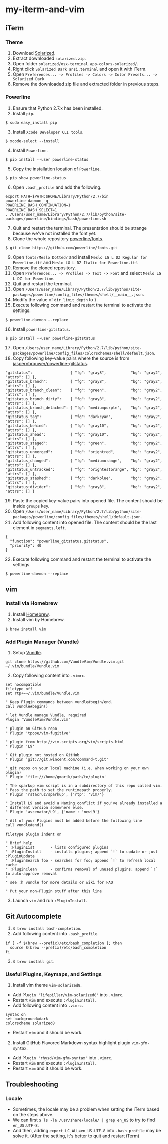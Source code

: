 # my-iterm-and-vim

## iTerm

### Theme

1. Download [Solarized](https://ethanschoonover.com/solarized/).
2. Extract downloaded `solarized.zip`.
3. Open folder `solarized/osx-terminal.app-colors-solarized/`.
4. Right click `Solarized Dark ansi.terminal` and open it with iTerm.
5. Open `Preferences... -> Profiles -> Colors -> Color Presets... -> Solarized Dark`
6. Remove the downloaded zip file and extracted folder in previous steps.

### Powerline

1. Ensure that Python 2.7.x has been installed.
2. Install `pip`.

```
$ sudo easy_install pip
```

3. Install `Xcode Developer CLI tools`.

```
$ xcode-select --install
```

4. Install `Powerline`.

```
$ pip install --user powerline-status
```

5. Copy the installation location of `Powerline`.

```
$ pip show powerline-status
```

6. Open `.bash_profile` and add the following.

```
export PATH=$PATH:$HOME/Library/Python/2.7/bin
powerline-daemon -q
POWERLINE_BASH_CONTINUATION=1
POWERLINE_BASH_SELECT=1
. /Users/user_name/Library/Python/2.7/lib/python/site-packages/powerline/bindings/bash/powerline.sh
```

7. Quit and restart the terminal. The presentation should be strange because we've not installed the font yet.
8. Clone the whole repository [powerline/fonts](https://github.com/powerline/fonts).

```
$ git clone https://github.com/powerline/fonts.git
```

9. Open `fonts/Meslo Dotted/` and install `Meslo LG L DZ Regular for Powerline.ttf` and `Meslo LG L DZ Italic for Powerline.ttf`.
10. Remove the cloned repository.
11. Open `Preferences... -> Profiles -> Text -> Font` and select `Meslo LG L DZ for Powerline`.
12. Quit and restart the terminal.
13. Open `/Users/user_name/Library/Python/2.7/lib/python/site-packages/powerline/config_files/themes/shell/__main__.json`.
14. Modify the value of `dir_limit_depth` to `1`.
15. Execute following command and restart the terminal to activate the settings.

```
$ powerline-daemon —-replace
```

16. Install `powerline-gitstatus`.

```
$ pip install --user powerline-gitstatus
```

17. Open `/Users/user_name/Library/Python/2.7/lib/python/site-packages/powerline/config_files/colorschemes/shell/default.json`.
18. Copy following key-value pairs where the source is from [jaspernbrouwer/powerline-gitstatus](https://github.com/jaspernbrouwer/powerline-gitstatus#configuration).

```
"gitstatus":                 { "fg": "gray8",           "bg": "gray2", "attrs": [] },
"gitstatus_branch":          { "fg": "gray8",           "bg": "gray2", "attrs": [] },
"gitstatus_branch_clean":    { "fg": "green",           "bg": "gray2", "attrs": [] },
"gitstatus_branch_dirty":    { "fg": "gray8",           "bg": "gray2", "attrs": [] },
"gitstatus_branch_detached": { "fg": "mediumpurple",    "bg": "gray2", "attrs": [] },
"gitstatus_tag":             { "fg": "darkcyan",        "bg": "gray2", "attrs": [] },
"gitstatus_behind":          { "fg": "gray10",          "bg": "gray2", "attrs": [] },
"gitstatus_ahead":           { "fg": "gray10",          "bg": "gray2", "attrs": [] },
"gitstatus_staged":          { "fg": "green",           "bg": "gray2", "attrs": [] },
"gitstatus_unmerged":        { "fg": "brightred",       "bg": "gray2", "attrs": [] },
"gitstatus_changed":         { "fg": "mediumorange",    "bg": "gray2", "attrs": [] },
"gitstatus_untracked":       { "fg": "brightestorange", "bg": "gray2", "attrs": [] },
"gitstatus_stashed":         { "fg": "darkblue",        "bg": "gray2", "attrs": [] },
"gitstatus:divider":         { "fg": "gray8",           "bg": "gray2", "attrs": [] }
```

19. Paste the copied key-value pairs into opened file. The content should be inside `groups` key.
20. Open `/Users/user_name/Library/Python/2.7/lib/python/site-packages/powerline/config_files/themes/shell/default.json`.
21. Add following content into opened file. The content should be the last element in `segments.left`.

```
{
  "function": "powerline_gitstatus.gitstatus",
  "priority": 40
}
```

22. Execute following command and restart the terminal to activate the settings.

```
$ powerline-daemon —-replace
```

## vim

### Install via Homebrew

1. Install [Homebrew](https://brew.sh/index_ja).
2. Install vim by Homebrew.

```
$ brew install vim
```

### Add Plugin Manager (Vundle)

1. Setup [Vundle](https://github.com/VundleVim/Vundle.Vim).

```
git clone https://github.com/VundleVim/Vundle.vim.git ~/.vim/bundle/Vundle.vim
```

2. Copy following content into `.vimrc`.

```
set nocompatible
filetype off
set rtp+=~/.vim/bundle/Vundle.vim

" Keep Plugin commands between vundle#begin/end.
call vundle#begin()

" let Vundle manage Vundle, required
Plugin 'VundleVim/Vundle.vim'

" plugin on GitHub repo
" Plugin 'tpope/vim-fugitive'

" plugin from http://vim-scripts.org/vim/scripts.html
" Plugin 'L9'

" Git plugin not hosted on GitHub
" Plugin 'git://git.wincent.com/command-t.git'

" git repos on your local machine (i.e. when working on your own plugin)
" Plugin 'file:///home/gmarik/path/to/plugin'

" The sparkup vim script is in a subdirectory of this repo called vim.
" Pass the path to set the runtimepath properly.
" Plugin 'rstacruz/sparkup', {'rtp': 'vim/'}

" Install L9 and avoid a Naming conflict if you've already installed a
" different version somewhere else.
" Plugin 'ascenator/L9', {'name': 'newL9'}

" All of your Plugins must be added before the following line
call vundle#end()

filetype plugin indent on

" Brief help
" :PluginList       - lists configured plugins
" :PluginInstall    - installs plugins; append `!` to update or just :PluginUpdate
" :PluginSearch foo - searches for foo; append `!` to refresh local cache
" :PluginClean      - confirms removal of unused plugins; append `!` to auto-approve removal
"
" see :h vundle for more details or wiki for FAQ

" Put your non-Plugin stuff after this line
```

3. Launch `vim` and run `:PluginInstall`.

## Git Autocomplete

1. `$ brew install bash-completion`.
2. Add following content into `.bash_profile`.

```
if [ -f $(brew --prefix)/etc/bash_completion ]; then
  source $(brew --prefix)/etc/bash_completion
fi
```

3. `$ brew install git`.

### Useful Plugins, Keymaps, and Settings

1. Install vim theme `vim-solarized8`.

- Add `Plugin 'lifepillar/vim-solarized8'` into `.vimrc`.
- Restart `vim` and execute `:PluginInstall`.
- Add following content into `.vimrc`.

```
syntax on
set background=dark
colorscheme solarized8
```

- Restart `vim` and it should be work.

2. Install GitHub Flavored Markdown syntax highlight plugin `vim-gfm-syntax`.

- Add `Plugin 'rhysd/vim-gfm-syntax'` into `.vimrc`.
- Restart `vim` and execute `:PluginInstall`.
- Restart `vim` and it should be work.

## Troubleshooting

### Locale

- Sometimes, the locale may be a problem when setting the iTerm based on the steps above.
- We can first `$ ls -la /usr/share/locale/ | grep en_US` to try to find `en_US.UTF-8`.
- And then, adding `export LC_ALL=en_US.UTF-8` into `.bash_profile` may be solve it. (After the setting, it's better to quit and restart iTerm)
